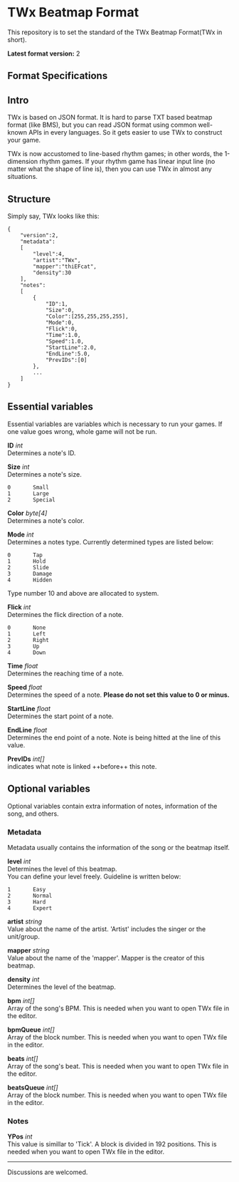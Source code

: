 # TWx Beatmap Format

This repository is to set the standard of the TWx Beatmap Format(TWx in short).

**Latest format version:** 2

## Format Specifications

## Intro

TWx is based on JSON format. It is hard to parse TXT based beatmap format (like BMS), but you can read JSON format using common well-known APIs in every languages. So it gets easier to use TWx to construct your game.

TWx is now accustomed to line-based rhythm games; in other words, the 1-dimension rhythm games. If your rhythm game has linear input line (no matter what the shape of line is), then you can use TWx in almost any situations.

## Structure

Simply say, TWx looks like this:

    {
        "version":2,
        "metadata":
        [
            "level":4,
            "artist":"TWx",
            "mapper":"thiEFcat",
            "density":30
        ],
        "notes":
        [
            {
                "ID":1,
                "Size":0,
                "Color":[255,255,255,255],
                "Mode":0,
                "Flick":0,
                "Time":1.0,
                "Speed":1.0,
                "StartLine":2.0,
                "EndLine":5.0,
                "PrevIDs":[0]
            },
            ...
        ]
    }

## Essential variables

Essential variables are variables which is necessary to run your games. If one value goes wrong, whole game will not be run.

**ID** *int*  
Determines a note's ID.

**Size** *int*  
Determines a note's size.

    0       Small
    1       Large
    2       Special

**Color** *byte[4]*  
Determines a note's color.

**Mode** *int*  
Determines a notes type. Currently determined types are listed below:  

    0       Tap
    1       Hold
    2       Slide
    3       Damage
    4       Hidden
    
Type number 10 and above are allocated to system.

**Flick** *int*  
Determines the flick direction of a note.

    0       None
    1       Left
    2       Right
    3       Up
    4       Down
    
**Time** *float*  
Determines the reaching time of a note.

**Speed** *float*  
Determines the speed of a note. **Please do not set this value to 0 or minus.**

**StartLine** *float*  
Determines the start point of a note.

**EndLine** *float*  
Determines the end point of a note. Note is being hitted at the line of this value.

**PrevIDs** *int[]*  
indicates what note is linked ++before++ this note.  

## Optional variables

Optional variables contain extra information of notes, information of the song, and others.

### Metadata

Metadata usually contains the information of the song or the beatmap itself.

**level** *int*  
Determines the level of this beatmap.  
You can define your level freely. Guideline is written below:

    1       Easy
    2       Normal
    3       Hard
    4       Expert
    
**artist** *string*  
Value about the name of the artist. 'Artist' includes the singer or the unit/group.

**mapper** *string*  
Value about the name of the 'mapper'. Mapper is the creator of this beatmap.

**density** *int*  
Determines the level of the beatmap.

**bpm** *int[]*  
Array of the song's BPM. This is needed when you want to open TWx file in the editor.

**bpmQueue** *int[]*  
Array of the block number. This is needed when you want to open TWx file in the editor.

**beats** *int[]*  
Array of the song's beat. This is needed when you want to open TWx file in the editor.

**beatsQueue** *int[]*  
Array of the block number. This is needed when you want to open TWx file in the editor.

### Notes

**YPos** *int*  
This value is simillar to 'Tick'. A block is divided in 192 positions. This is needed when you want to open TWx file in the editor.

-------------------------

Discussions are welcomed.
